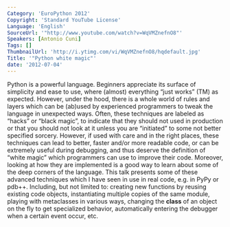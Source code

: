 ```yaml
---
Category: 'EuroPython 2012'
Copyright: 'Standard YouTube License'
Language: 'English'
SourceUrl: '"http://www.youtube.com/watch?v=WqVMZnefnO8"'
Speakers: [Antonio Cuni]
Tags: []
ThumbnailUrl: 'http://i.ytimg.com/vi/WqVMZnefnO8/hqdefault.jpg'
Title: '"Python white magic"'
date: '2012-07-04'
---
```

Python is a powerful language. Beginners appreciate its surface of simplicity
and ease to use, where (almost) everything “just works” (TM) as expected.
However, under the hood, there is a whole world of rules and layers which can
be (ab)used by experienced programmers to tweak the language in unexpected
ways. Often, these techniques are labeled as “hacks” or “black magic”, to
indicate that they should not used in production or that you should not look
at it unless you are “initiated” to some not better specified sorcery.
However, if used with care and in the right places, these techniques can lead
to better, faster and/or more readable code, or can be extremely useful during
debugging, and thus deserve the definition of “white magic” which programmers
can use to improve their code. Moreover, looking at how they are implemented
is a good way to learn about some of the deep corners of the language. This
talk presents some of these advanced techniques which I have seen in use in
real code, e.g. in PyPy or pdb++. Including, but not limited to: creating new
functions by reusing existing code objects, instantiating multiple copies of
the same module, playing with metaclasses in various ways, changing the
__class__ of an object on the fly to get specialized behavior, automatically
entering the debugger when a certain event occur, etc.

